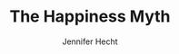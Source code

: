 --- 
title: The Happiness Myth
layout: default 
author: Jennifer Hecht
categories: book 
link: http://www.amazon.com/The-Happiness-Myth-Historical-Antidote/dp/B002ECEHWO/ref=sr_1_2?ie=UTF8&qid=1378925334&sr=8-2&keywords=happiness+myth
image: http://ecx.images-amazon.com/images/I/21O9zEG5kTL._SL160_PIsitb-sticker-arrow-dp,TopRight,12,-18_SH30_OU01_AA160_.jpg
---